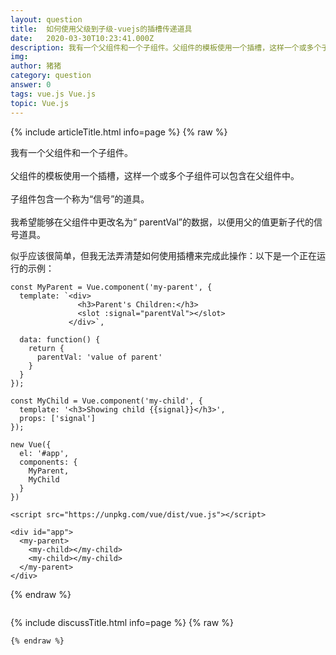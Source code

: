```yaml
---
layout: question
title:  如何使用父级到子级-vuejs的插槽传递道具
date:   2020-03-30T10:23:41.000Z
description: 我有一个父组件和一个子组件。父组件的模板使用一个插槽，这样一个或多个子组件可以包含在父组件中。子组件包含一个称为“信号”的道具。我希望能够在父组件中...
img: 
author: 猪猪
category: question
answer: 0
tags: vue.js Vue.js
topic: Vue.js
---
```

<div class="article-root">
  <div class="article">
    {% include articleTitle.html info=page %}
    {% raw %}
    <div class="article-content"><p><font style="vertical-align: inherit;"><font style="vertical-align: inherit;">我有一个父组件和一个子组件。</font></font><br><br><font style="vertical-align: inherit;"><font style="vertical-align: inherit;">
父组件的模板使用一个插槽，这样一个或多个子组件可以包含在父组件中。</font></font><br><br><font style="vertical-align: inherit;"><font style="vertical-align: inherit;">
子组件包含一个称为“信号”的道具。</font></font><br><br><font style="vertical-align: inherit;"><font style="vertical-align: inherit;">
我希望能够在父组件中更改名为“ parentVal”的数据，以便用父的值更新子代的信号道具。</font></font></p>

<p><font style="vertical-align: inherit;"><font style="vertical-align: inherit;">似乎应该很简单，但我无法弄清楚如何使用插槽来完成此操作：以下是一个正在运行的示例：</font></font></p>

<p></p><div class="snippet" data-lang="js" data-hide="false" data-console="false" data-babel="true">
<div class="snippet-code">
<pre class="snippet-code-js lang-js prettyprint-override"><code>const MyParent = Vue.component('my-parent', {<font></font>
  template: `&lt;div&gt;<font></font>
               &lt;h3&gt;Parent's Children:&lt;/h3&gt;<font></font>
               &lt;slot :signal="parentVal"&gt;&lt;/slot&gt;<font></font>
             &lt;/div&gt;`,<font></font>
<font></font>
  data: function() {<font></font>
    return {<font></font>
      parentVal: 'value of parent'<font></font>
    }<font></font>
  }<font></font>
});<font></font>
<font></font>
const MyChild = Vue.component('my-child', {<font></font>
  template: '&lt;h3&gt;Showing child {{signal}}&lt;/h3&gt;',<font></font>
  props: ['signal']<font></font>
});<font></font>
<font></font>
new Vue({<font></font>
  el: '#app',<font></font>
  components: {<font></font>
    MyParent,<font></font>
    MyChild<font></font>
  }<font></font>
})</code></pre>
<pre class="snippet-code-html lang-html prettyprint-override"><code>&lt;script src="https://unpkg.com/vue/dist/vue.js"&gt;&lt;/script&gt;<font></font>
<font></font>
&lt;div id="app"&gt;<font></font>
  &lt;my-parent&gt;<font></font>
    &lt;my-child&gt;&lt;/my-child&gt;<font></font>
    &lt;my-child&gt;&lt;/my-child&gt;<font></font>
  &lt;/my-parent&gt;<font></font>
&lt;/div&gt;</code></pre>
</div>
</div>
<p></p></div>
    {% endraw %}
  </div>
  <p style="height: 0;width:0;overflow: hidden;"> 第3861篇《如何使用父级到子级-vuejs的插槽传递道具》来自Winter(https://github.com/aiyld/aiyld.github.io)的站点</p>
  <div class="discuss-wrapper">
    {% include discussTitle.html info=page %}
    {% raw %}
    
    {% endraw %}
  </div>
<div>
